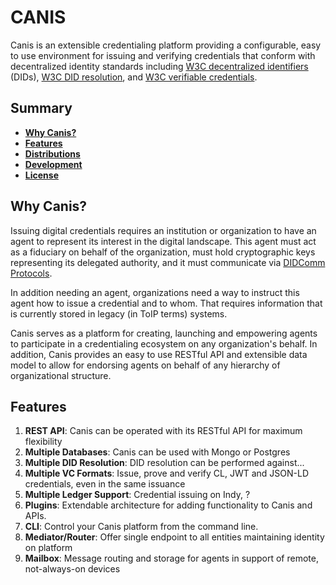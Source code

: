 # CANIS

Canis is an extensible credentialing platform providing a configurable, easy to use environment for issuing and verifying credentials that conform with decentralized 
identity standards including [W3C decentralized identifiers](https://w3c.github.io/did-core/) (DIDs), [W3C DID resolution](https://w3c-ccg.github.io/did-resolution/), and [W3C verifiable credentials](https://w3c.github.io/vc-data-model/).

## Summary

- [**Why Canis?**](#why-canis)
- [**Features**](#features)
- [**Distributions**](#distributions)
- [**Development**](#development)
- [**License**](#license)

## Why Canis?

Issuing digital credentials requires an institution or organization to have an agent to represent its interest in the digital landscape.
This agent must act as a fiduciary on behalf of the organization, must hold cryptographic keys representing its delegated authority, and it must communicate
via [DIDComm Protocols](https://github.com/hyperledger/indy-hipe/pull/69).  

In addition needing an agent, organizations need a way to instruct this agent how to issue a credential and to whom.  That requires information that is currently stored 
in legacy (in ToIP terms) systems.

Canis serves as a platform for creating, launching and empowering agents to participate in a credentialing ecosystem on any organization's behalf.  In addition,
Canis provides an easy to use RESTful API and extensible data model to allow for endorsing agents on behalf of any hierarchy of organizational structure.

## Features
1. **REST API**: Canis can be operated with its RESTful API for maximum flexibility
1. **Multiple Databases**: Canis can be used with Mongo or Postgres
1. **Multiple DID Resolution**: DID resolution can be performed against...
1. **Multiple VC Formats**: Issue, prove and verify CL, JWT and JSON-LD credentials, even in the same issuance
1. **Multiple Ledger Support**:  Credential issuing on Indy, ?
1. **Plugins**: Extendable architecture for adding functionality to Canis and APIs. 
1. **CLI**: Control your Canis platform from the command line.
1. **Mediator/Router**:  Offer single endpoint to all entities maintaining identity on platform
1. **Mailbox**: Message routing and storage for agents in support of remote, not-always-on devices

